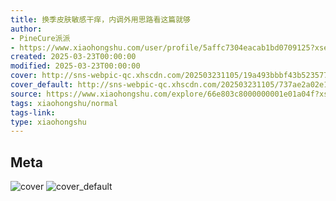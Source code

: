 ```yaml
---
title: 换季皮肤敏感干痒，内调外用思路看这篇就够
author:
- PineCure派派
- https://www.xiaohongshu.com/user/profile/5affc7304eacab1bd0709125?xsec_token=undefined
created: 2025-03-23T00:00:00
modified: 2025-03-23T00:00:00
cover: http://sns-webpic-qc.xhscdn.com/202503231105/19a493bbbf43b5235775229fef3cea7b/1040g2sg317q8miue3u704a5f563j1495vk8kbbo!nc_n_webp_prv_1
cover_default: http://sns-webpic-qc.xhscdn.com/202503231105/737ae2a02e1a8e7bed017fcd64a8d7c0/1040g2sg317q8miue3u704a5f563j1495vk8kbbo!nc_n_webp_mw_1
source: https://www.xiaohongshu.com/explore/66e803c8000000001e01a04f?xsec_token=AByIBN62WIB2fLtNDel2pJ2S4y0IW9jrPhoS2bFsZJFNg=
tags: xiaohongshu/normal
tags-link:
type: xiaohongshu
---
```


## Meta

![cover](http://sns-webpic-qc.xhscdn.com/202503231105/19a493bbbf43b5235775229fef3cea7b/1040g2sg317q8miue3u704a5f563j1495vk8kbbo!nc_n_webp_prv_1)
![cover_default](http://sns-webpic-qc.xhscdn.com/202503231105/737ae2a02e1a8e7bed017fcd64a8d7c0/1040g2sg317q8miue3u704a5f563j1495vk8kbbo!nc_n_webp_mw_1)
